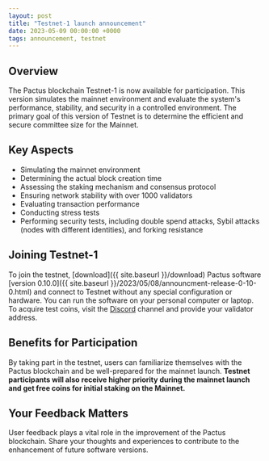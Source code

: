 ```yaml
---
layout: post
title: "Testnet-1 launch announcement"
date: 2023-05-09 00:00:00 +0000
tags: announcement, testnet
---
```


## Overview

The Pactus blockchain Testnet-1 is now available for participation.
This version simulates the mainnet environment and evaluate the system's performance, stability,
and security in a controlled environment.
The primary goal of this version of Testnet is to determine the efficient and secure committee size for the Mainnet.

## Key Aspects

- Simulating the mainnet environment
- Determining the actual block creation time
- Assessing the staking mechanism and consensus protocol
- Ensuring network stability with over 1000 validators
- Evaluating transaction performance
- Conducting stress tests
- Performing security tests, including double spend attacks, Sybil attacks
  (nodes with different identities), and forking resistance

## Joining Testnet-1

To join the testnet, [download]({{ site.baseurl }}/download) Pactus software
[version 0.10.0]({{ site.baseurl }}/2023/05/08/announcment-release-0-10-0.html) and
connect to Testnet without any special configuration or hardware.
You can run the software on your personal computer or laptop.
To acquire test coins, visit the [Discord](https://discord.gg/H5vZkNnXCu) channel and
provide your validator address.

## Benefits for Participation

By taking part in the testnet, users can familiarize themselves with the Pactus blockchain and
be well-prepared for the mainnet launch.
**Testnet participants will also receive higher priority during the mainnet launch and
get free coins for initial staking on the Mainnet.**

## Your Feedback Matters

User feedback plays a vital role in the improvement of the Pactus blockchain.
Share your thoughts and experiences to contribute to the enhancement of future software versions.
